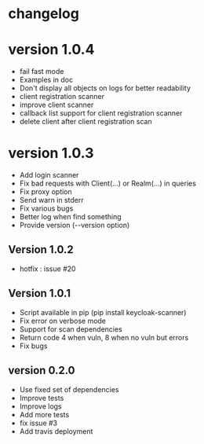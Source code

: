 # changelog

# version 1.0.4

- fail fast mode
- Examples in doc
- Don't display all objects on logs for better readability
- client registration scanner
- improve client scanner
- callback list support for client registration scanner
- delete client after client registration scan

# version 1.0.3

- Add login scanner
- Fix bad requests with Client(...) or Realm(...) in queries
- Fix proxy option
- Send warn in stderr
- Fix various bugs
- Better log when find something
- Provide version (--version option)

## Version 1.0.2

- hotfix : issue #20

## Version 1.0.1

- Script available in pip (pip install keycloak-scanner)
- Fix error on verbose mode
- Support for scan dependencies
- Return code 4 when vuln, 8 when no vuln but errors
- Fix bugs

## version 0.2.0

- Use fixed set of dependencies
- Improve tests
- Improve logs
- Add more tests
- fix issue #3
- Add travis deployment
